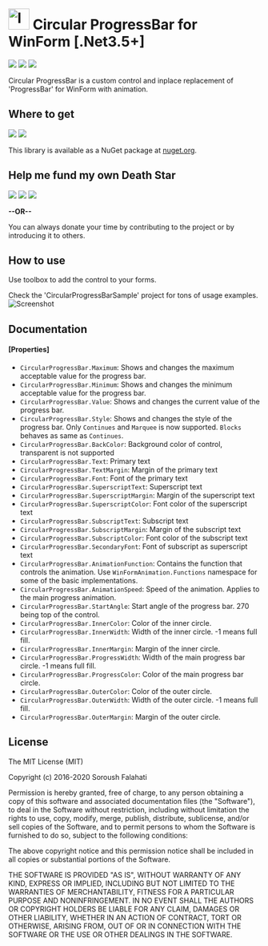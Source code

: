 # <img src="CircularProgressBar/Icon.png" width="42" alt="Icon"> Circular ProgressBar for WinForm [.Net3.5+]
[![](https://img.shields.io/github/license/falahati/CircularProgressBar.svg?style=flat-square)](https://github.com/falahati/CircularProgressBar/blob/master/LICENSE)
[![](https://img.shields.io/github/commit-activity/y/falahati/CircularProgressBar.svg?style=flat-square)](https://github.com/falahati/CircularProgressBar/commits/master)
[![](https://img.shields.io/github/issues/falahati/CircularProgressBar.svg?style=flat-square)](https://github.com/falahati/CircularProgressBar/issues)

Circular ProgressBar is a custom control and inplace replacement of 'ProgressBar' for WinForm with animation.

## Where to get
[![](https://img.shields.io/nuget/dt/CircularProgressBar.svg?style=flat-square)](https://www.nuget.org/packages/CircularProgressBar)
[![](https://img.shields.io/nuget/v/CircularProgressBar.svg?style=flat-square)](https://www.nuget.org/packages/CircularProgressBar)

This library is available as a NuGet package at [nuget.org](https://www.nuget.org/packages/CircularProgressBar/).

## Help me fund my own Death Star

[![](https://img.shields.io/badge/crypto-CoinPayments-8a00a3.svg?style=flat-square)](https://www.coinpayments.net/index.php?cmd=_donate&reset=1&merchant=820707aded07845511b841f9c4c335cd&item_name=Donate&currency=USD&amountf=20.00000000&allow_amount=1&want_shipping=0&allow_extra=1)
[![](https://img.shields.io/badge/shetab-ZarinPal-8a00a3.svg?style=flat-square)](https://zarinp.al/@falahati)
[![](https://img.shields.io/badge/usd-Paypal-8a00a3.svg?style=flat-square)](https://www.paypal.com/cgi-bin/webscr?cmd=_donations&business=ramin.graphix@gmail.com&lc=US&item_name=Donate&no_note=0&cn=&curency_code=USD&bn=PP-DonationsBF:btn_donateCC_LG.gif:NonHosted)

**--OR--**

You can always donate your time by contributing to the project or by introducing it to others.

## How to use
Use toolbox to add the control to your forms.

Check the 'CircularProgressBarSample' project for tons of usage examples.
![Screenshot](/screenshot.gif?raw=true "Screenshot")

## Documentation
#### [Properties]

* `CircularProgressBar.Maximum`: Shows and changes the maximum acceptable value for the progress bar.
* `CircularProgressBar.Minimum`: Shows and changes the minimum acceptable value for the progress bar.
* `CircularProgressBar.Value`: Shows and changes the current value of the progress bar.
* `CircularProgressBar.Style`: Shows and changes the style of the progress bar. Only `Continues` and `Marquee` is now supported. `Blocks` behaves as same as `Continues`.
* `CircularProgressBar.BackColor`: Background color of control, transparent is not supported
* `CircularProgressBar.Text`: Primary text
* `CircularProgressBar.TextMargin`: Margin of the primary text
* `CircularProgressBar.Font`: Font of the primary text
* `CircularProgressBar.SuperscriptText`: Superscript text
* `CircularProgressBar.SuperscriptMargin`: Margin of the superscript text
* `CircularProgressBar.SuperscriptColor`: Font color of the superscript text
* `CircularProgressBar.SubscriptText`: Subscript text
* `CircularProgressBar.SubscriptMargin`: Margin of the subscript text
* `CircularProgressBar.SubscriptColor`: Font color of the subscript text
* `CircularProgressBar.SecondaryFont`: Font of subscript as superscript text
* `CircularProgressBar.AnimationFunction`: Contains the function that controls the animation. Use `WinFormAnimation.Functions` namespace for some of the basic implementations.
* `CircularProgressBar.AnimationSpeed`: Speed of the animation. Applies to the main progress animation.
* `CircularProgressBar.StartAngle`: Start angle of the progress bar. 270 being top of the control.
* `CircularProgressBar.InnerColor`: Color of the inner circle.
* `CircularProgressBar.InnerWidth`: Width of the inner circle. -1 means full fill.
* `CircularProgressBar.InnerMargin`: Margin of the inner circle.
* `CircularProgressBar.ProgressWidth`: Width of the main progress bar circle. -1 means full fill.
* `CircularProgressBar.ProgressColor`: Color of the main progress bar circle.
* `CircularProgressBar.OuterColor`: Color of the outer circle.
* `CircularProgressBar.OuterWidth`: Width of the outer circle. -1 means full fill.
* `CircularProgressBar.OuterMargin`: Margin of the outer circle.


## License
The MIT License (MIT)

Copyright (c) 2016-2020 Soroush Falahati

Permission is hereby granted, free of charge, to any person obtaining a copy
of this software and associated documentation files (the "Software"), to deal
in the Software without restriction, including without limitation the rights
to use, copy, modify, merge, publish, distribute, sublicense, and/or sell
copies of the Software, and to permit persons to whom the Software is
furnished to do so, subject to the following conditions:

The above copyright notice and this permission notice shall be included in all
copies or substantial portions of the Software.

THE SOFTWARE IS PROVIDED "AS IS", WITHOUT WARRANTY OF ANY KIND, EXPRESS OR
IMPLIED, INCLUDING BUT NOT LIMITED TO THE WARRANTIES OF MERCHANTABILITY,
FITNESS FOR A PARTICULAR PURPOSE AND NONINFRINGEMENT. IN NO EVENT SHALL THE
AUTHORS OR COPYRIGHT HOLDERS BE LIABLE FOR ANY CLAIM, DAMAGES OR OTHER
LIABILITY, WHETHER IN AN ACTION OF CONTRACT, TORT OR OTHERWISE, ARISING FROM,
OUT OF OR IN CONNECTION WITH THE SOFTWARE OR THE USE OR OTHER DEALINGS IN THE
SOFTWARE.

